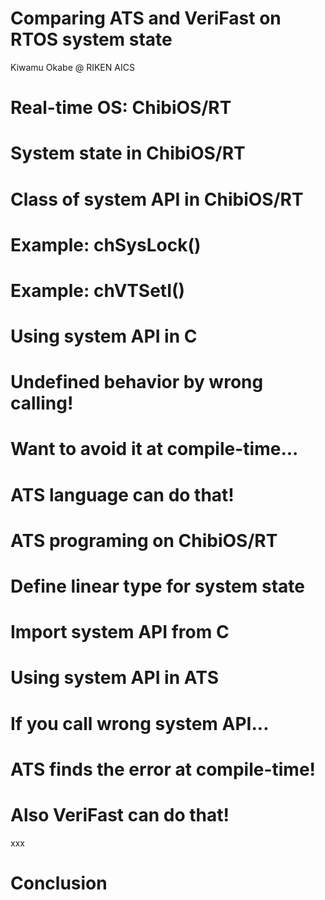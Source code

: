 # Comparing ATS and VeriFast on RTOS system state

Kiwamu Okabe @ RIKEN AICS

# Real-time OS: ChibiOS/RT
# System state in ChibiOS/RT
# Class of system API in ChibiOS/RT
# Example: chSysLock()
# Example: chVTSetI()
# Using system API in C
# Undefined behavior by wrong calling!
# Want to avoid it at compile-time...

# ATS language can do that!
# ATS programing on ChibiOS/RT
# Define linear type for system state
# Import system API from C
# Using system API in ATS
# If you call wrong system API...
# ATS finds the error at compile-time!

# Also VeriFast can do that!

xxx

# Conclusion
